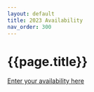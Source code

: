 ```yaml
---
layout: default
title: 2023 Availability
nav_order: 300
---
```


# {{page.title}}

[Enter your availability here](https://docs.google.com/spreadsheets/u/1/d/e/2PACX-1vS_re7By4_XDFdrD_nWuzKI24aMkimrXY-dZl6MSSV7m-WahebYP_xbavl6q_GkGR0-ZRTfCzXH6Yph/pubhtml/sheet?headers=false&gid=0)